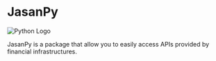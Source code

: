 # JasanPy

![Python Logo](https://www.python.org/static/community_logos/python-logo.png "jasanpy")

JasanPy is a package that allow you to easily access APIs provided by financial infrastructures. 

